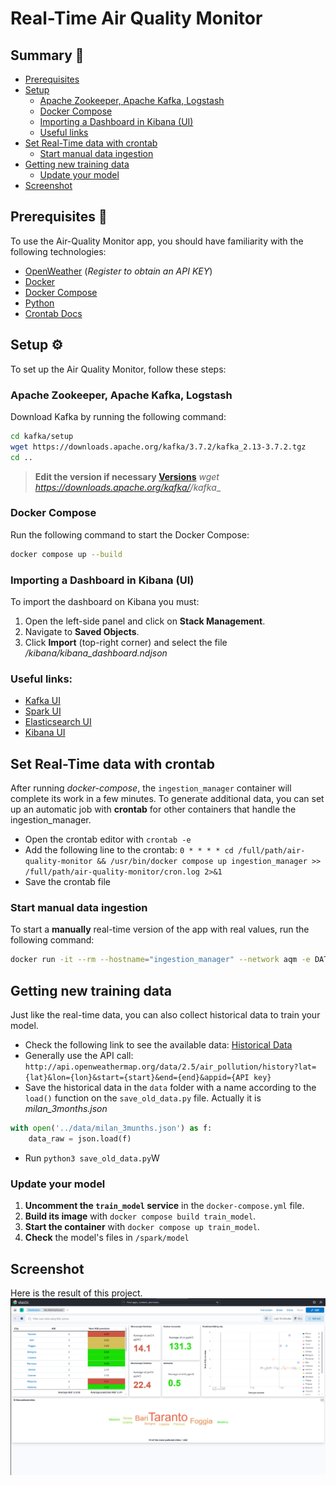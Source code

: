 # Real-Time Air Quality Monitor

## Summary 📑

- [Prerequisites](#prerequisites-)
- [Setup](#setup-️)
  - [Apache Zookeeper, Apache Kafka, Logstash](#apache-zookeeper-apache-kafka-logstash)
  - [Docker Compose](#docker-compose)
  - [Importing a Dashboard in Kibana (UI)](#importing-a-dashboard-in-kibana-ui)
  - [Useful links](#useful-links)
- [Set Real-Time data with crontab](#set-real-time-data-with-crontab)
  - [Start manual data ingestion](#start-manual-data-ingestion)
- [Getting new training data](#getting-new-training-data)
  - [Update your model](#update-your-model)
- [Screenshot](#screenshot)



## Prerequisites 📜
To use the Air-Quality Monitor app, you should have familiarity with the following technologies:
- [OpenWeather](https://home.openweathermap.org/users/sign_up) (*Register to obtain an API KEY*)
- [Docker](https://www.docker.com/)
- [Docker Compose](https://docs.docker.com/compose/)
- [Python](https://www.python.org/)
- [Crontab Docs](https://man7.org/linux/man-pages/man5/crontab.5.html)

## Setup ⚙️
To set up the Air Quality Monitor, follow these steps:

### Apache Zookeeper, Apache Kafka, Logstash
Download Kafka by running the following command:
```bash
cd kafka/setup
wget https://downloads.apache.org/kafka/3.7.2/kafka_2.13-3.7.2.tgz
cd ..
```
> **Edit the version if necessary [Versions](https://downloads.apache.org/kafka/)**
> _wget https://downloads.apache.org/kafka/<new-version>/kafka_<new-version>_

### Docker Compose
Run the following command to start the Docker Compose:
```bash
docker compose up --build
```

### Importing a Dashboard in Kibana (UI)
To import the dashboard on Kibana you must:
1. Open the left-side panel and click on **Stack Management**.
2. Navigate to **Saved Objects**.
3. Click **Import** (top-right corner) and select the file */kibana/kibana_dashboard.ndjson*


### Useful links:
- [Kafka UI](http://localhost:8080)
- [Spark UI](http://localhost:4040)
- [Elasticsearch UI](http://localhost:9200)
- [Kibana UI](http://localhost:5601)

## Set Real-Time data with crontab
After running *docker-compose*, the `ingestion_manager` container will complete its work in a few minutes. To generate additional data, you can set up an automatic job with **crontab** for other containers that handle the ingestion_manager.

- Open the crontab editor with `crontab -e`
- Add the following line to the crontab: `0 * * * * cd /full/path/air-quality-monitor && /usr/bin/docker compose up ingestion_manager >> /full/path/air-quality-monitor/cron.log 2>&1`
- Save the crontab file


### Start manual data ingestion
To start a **manually** real-time version of the app with real values, run the following command:
```bash
docker run -it --rm --hostname="ingestion_manager" --network aqm -e DATA_ACTION="NODEMO" air-quality-monitor-ingestion_manager
```

## Getting new training data 
Just like the real-time data, you can also collect historical data to train your model.
- Check the following link to see the available data: [Historical Data](https://openweathermap.org/api/air-pollution)
- Generally use the API call: `http://api.openweathermap.org/data/2.5/air_pollution/history?lat={lat}&lon={lon}&start={start}&end={end}&appid={API key}`
- Save the historical data in the `data` folder with a name according to the `load()` function on the `save_old_data.py` file. Actually it is *milan_3months.json*

```python
with open('../data/milan_3munths.json') as f:
    data_raw = json.load(f)
```

- Run `python3 save_old_data.py`W

### Update your model
1. **Uncomment the `train_model` service** in the `docker-compose.yml` file.
2. **Build its image** with `docker compose build train_model`.
3. **Start the container** with `docker compose up train_model`.
4. **Check** the model's files in `/spark/model`

## Screenshot
Here is the result of this project.
![AQM Dashboard](/media/aqm_dashboard.png)
